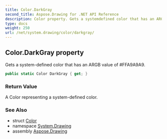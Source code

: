 ```yaml
---
title: Color.DarkGray
second_title: Aspose.Drawing for .NET API Reference
description: Color property. Gets a systemdefined color that has an ARGB value of FFA9A9A9
type: docs
weight: 250
url: /net/system.drawing/color/darkgray/
---
```

## Color.DarkGray property

Gets a system-defined color that has an ARGB value of #FFA9A9A9.

```csharp
public static Color DarkGray { get; }
```

### Return Value

A Color representing a system-defined color.

### See Also

* struct [Color](../)
* namespace [System.Drawing](../../color/)
* assembly [Aspose.Drawing](../../../)


